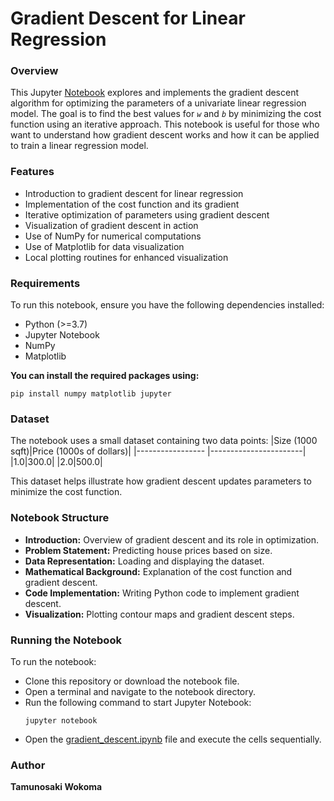 # Gradient Descent for Linear Regression
### Overview
This Jupyter [Notebook](https://github.com/tamunoWoks/Linear_Regression_Model_Representation_practice/blob/main/gradient_descent.ipynb) explores and implements the gradient descent algorithm for optimizing the parameters of a univariate linear regression model. The goal is to find the best values for *`w`* and *`b`*  by minimizing the cost function using an iterative approach. This notebook is useful for those who want to understand how gradient descent works and how it can be applied to train a linear regression model.
### Features
- Introduction to gradient descent for linear regression
- Implementation of the cost function and its gradient
- Iterative optimization of parameters using gradient descent
- Visualization of gradient descent in action
- Use of NumPy for numerical computations
- Use of Matplotlib for data visualization
- Local plotting routines for enhanced visualization
### Requirements
To run this notebook, ensure you have the following dependencies installed:
- Python (>=3.7)
- Jupyter Notebook
- NumPy
- Matplotlib

**You can install the required packages using:**
```
pip install numpy matplotlib jupyter
```
### Dataset
The notebook uses a small dataset containing two data points:
|Size (1000 sqft)|Price (1000s of dollars)|
|----------------- |-----------------------|
|1.0|300.0|
|2.0|500.0|  

This dataset helps illustrate how gradient descent updates parameters to minimize the cost function.
### Notebook Structure
- **Introduction:** Overview of gradient descent and its role in optimization.
- **Problem Statement:** Predicting house prices based on size.
- **Data Representation:** Loading and displaying the dataset.
- **Mathematical Background:** Explanation of the cost function and gradient descent.
- **Code Implementation:** Writing Python code to implement gradient descent.
- **Visualization:** Plotting contour maps and gradient descent steps.
### Running the Notebook
To run the notebook:
- Clone this repository or download the notebook file.
- Open a terminal and navigate to the notebook directory.
- Run the following command to start Jupyter Notebook:
  ```
  jupyter notebook
  ```
- Open the [gradient_descent.ipynb](https://github.com/tamunoWoks/Linear_Regression_Model_Representation_practice/blob/main/gradient_descent.ipynb) file and execute the cells sequentially.
### Author
**Tamunosaki Wokoma**
